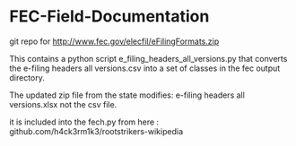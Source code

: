 FEC-Field-Documentation
=======================

git repo for http://www.fec.gov/elecfil/eFilingFormats.zip

This contains a python script  e_filing_headers_all_versions.py that converts the 
e-filing headers all versions.csv into a set of classes in the fec output
directory.

The updated zip file from the state modifies: e-filing headers all
versions.xlsx not the csv file. 


it is included into the fech.py from here :
     github.com/h4ck3rm1k3/rootstrikers-wikipedia
